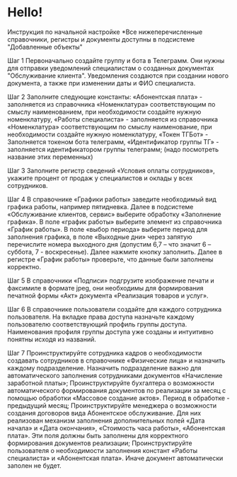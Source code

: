 # Hello!
Инструкция по начальной настройке
*Все нижеперечисленные справочники, регистры и документы доступны в подсистеме "Добавленные объекты"

Шаг 1
Первоначально создайте группу и бота в Телеграмм. Они нужны для отправки уведомлений специалистам о созданных документах "Обслуживание клиента". Уведомления создаются при создании нового документа, а также при изменении даты и ФИО специалиста.

Шаг 2
Заполните следующие константы: «Абонентская плата» - заполняется из справочника «Номенклатура» соответствующим по смыслу наименованием, при необходимости создайте нужную номенклатуру, «Работы специалиста» - заполняется из справочника «Номенклатура» соответствующим по смыслу наименование, при необходимости создайте нужную номенклатуру, «Токен ТГБот» - Заполняется токеном бота телеграмм, «Идентификатор группы ТГ» - заполняется идентификатором группы телеграмм;  (надо посмотреть название этих переменных)

Шаг 3
Заполните регистр сведений «Условия оплаты сотрудников», укажите процент от продаж у специалистов и оклады у всех сотрудников.

Шаг 4
В справочнике «Графики работы» заведите необходимый вид графика работы, например пятидневка. Далее в подсистеме «Обслуживание клиентов, сервис» выберите обработку «Заполнение графика». В поле «график работы» выберите элемент из справочника «График работы». В поле «выбор периода» выберите период для заполнения графика, в поле «Выходные дни» через запятую перечислите номера выходного дня (допустим 6,7 – что значит 6 – суббота, 7 - воскресенье). Далее нажмите кнопку заполнить. Далее в регистре «График работы» проверьте, что данные были заполнены корректно. 

Шаг 5
В справочники «Подписи» подгрузите изображение печати и факсимиле в формате jpeg, они необходимы для формирования печатной формы «Акт» документа «Реализация товаров и услуг».

Шаг 6
В справочнике пользователи создайте для каждого сотрудника пользователя. На вкладке права доступа назначьте каждому пользователю соответствующий профиль группы доступа. Наименования профиля группы доступа уже созданы и интуитивно понятны исходя из названий.

Шаг 7
Проинструктируйте сотрудника кадров о необходимости создавать сотрудников в справочнике «Физические лица» и назначить каждому подразделение. Назначить подразделение важно для автоматического заполнения сотрудниками документов «Начисление заработной платы»;
Проинструктируйте бухгалтера о возможности автоматического формирования документов по реализации за месяц с помощью обработки «Массовое создание актов». Период в обработке - предыдущий месяц;
Проинструктируйте менеджера о возможности создания договоров вида Абонентское обслуживание. Для них реализован механизм заполнения дополнительных полей «Дата начала» и «Дата окончания», «Стоимость часа работы», «Абонентская плата». Эти поля должны быть заполнены для корректного формирования документов реализации;
Проинструктируйте пользователя о необходимости заполнения констант «Работы специалиста» и «Абонентская плата». Иначе документ автоматически заполен не будет.
